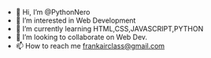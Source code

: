 - 👋 Hi, I’m @PythonNero
- 👀 I’m interested in Web Development
- 🌱 I’m currently learning HTML,CSS,JAVASCRIPT,PYTHON
- 💞️ I’m looking to collaborate on Web Dev.
- 📫 How to reach me frankairclass@gmail.com

<!---
PythonNero/PythonNero is a ✨ special ✨ repository because its `README.md` (this file) appears on your GitHub profile.
You can click the Preview link to take a look at your changes.
--->
